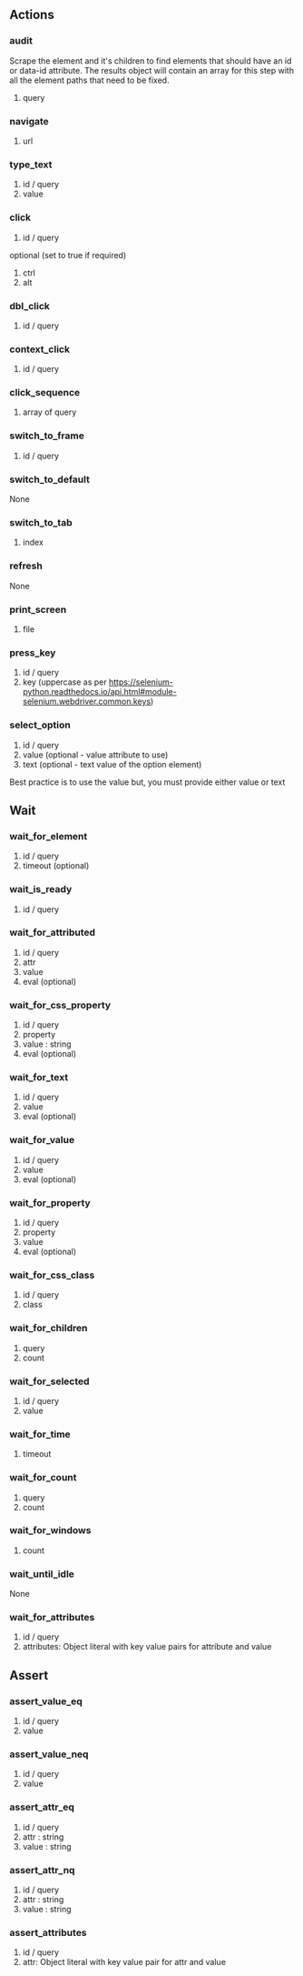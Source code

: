 ## Actions

### audit
Scrape the element and it's children to find elements that should have an id or data-id attribute.
The results object will contain an array for this step with all the element paths that need to be fixed.

1. query

### navigate

1. url

### type_text

1. id / query
2. value

### click

1. id / query

optional (set to true if required)

1. ctrl
2. alt

### dbl_click

1. id / query

### context_click

1. id / query

### click_sequence

1. array of query

### switch_to_frame

1. id / query

### switch_to_default

None

### switch_to_tab

1. index

### refresh

None

### print_screen

1. file

### press_key

1. id / query
2. key (uppercase as per https://selenium-python.readthedocs.io/api.html#module-selenium.webdriver.common.keys)

### select_option

1. id / query
2. value (optional - value attribute to use)
3. text (optional - text value of the option element)

Best practice is to use the value but, you must provide either value or text

## Wait

### wait_for_element

1. id / query
2. timeout (optional)

### wait_is_ready

1. id / query

### wait_for_attributed

1. id / query
2. attr
3. value
4. eval (optional)

### wait_for_css_property

1. id / query
2. property
3. value : string
4. eval (optional)

### wait_for_text

1. id / query
2. value
3. eval (optional)

### wait_for_value

1. id / query
2. value
3. eval (optional)

### wait_for_property

1. id / query
2. property
3. value
4. eval (optional)

### wait_for_css_class

1. id / query
2. class

### wait_for_children

1. query
2. count

### wait_for_selected

1. id / query
2. value

### wait_for_time

1. timeout

### wait_for_count

1. query
2. count

### wait_for_windows

1. count

### wait_until_idle

None

### wait_for_attributes

1. id / query
2. attributes: Object literal with key value pairs for attribute and value

## Assert

### assert_value_eq

1. id / query
2. value

### assert_value_neq

1. id / query
2. value

### assert_attr_eq

1. id / query
2. attr : string
3. value : string

### assert_attr_nq

1. id / query
2. attr : string
3. value : string

### assert_attributes

1. id / query
2. attr: Object literal with key value pair for attr and value


